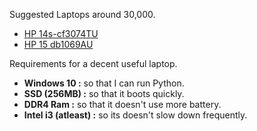 Suggested Laptops around 30,000.
- [HP 14s-cf3074TU](https://www.flipkart.com/hp-14s-core-i3-10th-gen-8-gb-256-gb-ssd-windows-10-home-14s-cf3074tu-thin-light-laptop/p/itm2d6c5477c8512?marketplace=FLIPKART&iid=bcb2b844-fb3d-4f02-b426-a1791e7b8198.COMFU3NRNWRZZ7SZ.SEARCH&ppt=sp&lid=LSTCOMFU3NRNWRZZ7SZRF4PTK&srno=s_1_1&qH=e5b77be2e8be448e&pid=COMFU3NRNWRZZ7SZ&affid=niksornik&ssid=ii2xmbeh4w0000001607929449194&otracker1=search&ppn=sp&pageUID=1608004271357)
- [HP 15 db1069AU](https://www.amazon.in/gp/product/B083RD58F6/ref=as_li_tl?ie=UTF8&camp=3638&creative=24630&creativeASIN=B083RD58F6&linkCode=as2&tag=b2d-21&linkId=cbd298f8987c21888a7435e3d5e3bf36)

Requirements for a decent useful laptop.
- **Windows 10 :** so that I can run Python.
- **SSD (256MB) :** so that it boots quickly.
- **DDR4 Ram :** so that it doesn't use more battery.
- **Intel i3 (atleast) :** so its doesn't slow down frequently.





